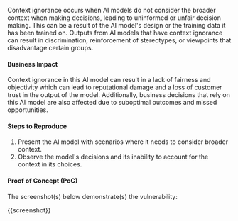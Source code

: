 Context ignorance occurs when AI models do not consider the broader context when making decisions, leading to uninformed or unfair decision making. This can be a result of the AI model's design or the training data it has been trained on. Outputs from AI models that have context ignorance can result in discrimination, reinforcement of stereotypes, or viewpoints that disadvantage certain groups.

#### Business Impact

Context ignorance in this AI model can result in a lack of fairness and objectivity which can lead to reputational damage and a loss of customer trust in the output of the model. Additionally, business decisions that rely on this AI model are also affected due to suboptimal outcomes and missed opportunities.

#### Steps to Reproduce

1. Present the AI model with scenarios where it needs to consider broader context.
1. Observe the model's decisions and its inability to account for the context in its choices.

#### Proof of Concept (PoC)

The screenshot(s) below demonstrate(s) the vulnerability:

{{screenshot}}
